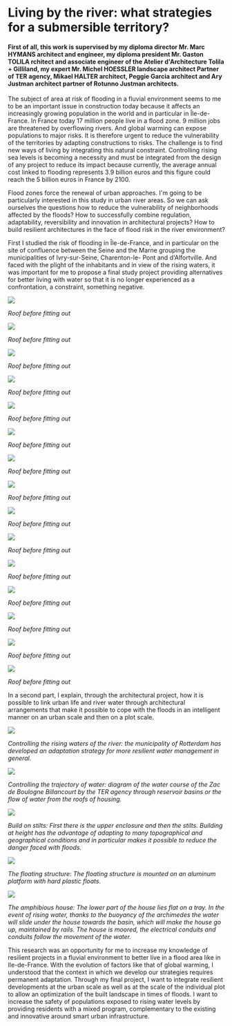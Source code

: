 # Living by the river: what strategies for a submersible territory?

#### First of all, this work is supervised by my diploma director Mr. Marc HYMANS architect and engineer, my diploma president Mr. Gaston TOLILA rchitect and associate engineer of the Atelier d'Architecture Tolila + Gilliland, my expert Mr. Michel HOESSLER landscape architect Partner of TER agency, Mikael HALTER architect, Peggie Garcia architect and Ary Justman architect partner of Rotunno Justman architects.



The subject of area at risk of flooding in a fluvial environment seems to me to be an important issue in construction today because it affects an increasingly growing population in the world and in particular in Île-de-France. In France today 17 million people live in a flood zone. 9 million jobs are threatened by overflowing rivers. And global warming can expose populations to major risks. It is therefore urgent to reduce the vulnerability of the territories by adapting constructions to risks. The challenge is to find new ways of living by integrating this natural constraint. Controlling rising sea levels is becoming a necessity and must be integrated from the design of any project to reduce its impact because currently, the average annual cost linked to flooding represents 3.9 billion euros and this figure could reach the 5 billion euros in France by 2100.


Flood zones force the renewal of urban approaches. I'm going to be particularly interested in this study in urban river areas. So we can ask ourselves the questions how to reduce the vulnerability of neighborhoods affected by the floods? How to successfully combine regulation, adaptability, reversibility and innovation in architectural projects? How to build resilient architectures in the face of flood risk in the river environment?

First I studied the risk of flooding in Île-de-France, and in particular on the site of confluence between the Seine and the Marne grouping the municipalities of Ivry-sur-Seine, Charenton-le- Pont and d'Alfortville. And faced with the plight of the inhabitants and in view of the rising waters, it was important for me to propose a final study project providing alternatives for better living with water so that it is no longer experienced as a confrontation, a constraint, something negative.

![](1.png?raw=true)

_Roof before fitting out_

![](2.png?raw=true)

_Roof before fitting out_

![](3.png?raw=true)

_Roof before fitting out_

![](4.png?raw=true)

_Roof before fitting out_

![](5.png?raw=true)

_Roof before fitting out_

![](6.png?raw=true)

_Roof before fitting out_

![](7.png?raw=true)

_Roof before fitting out_

![](8.png?raw=true)

_Roof before fitting out_

![](9.png?raw=true)

_Roof before fitting out_

![](10.png?raw=true)

_Roof before fitting out_

![](11.png?raw=true)

_Roof before fitting out_

![](12.png?raw=true)

_Roof before fitting out_

![](13.png?raw=true)

_Roof before fitting out_

![](14.png?raw=true)

_Roof before fitting out_

![](15.png?raw=true)

_Roof before fitting out_



In a second part, I explain, through the architectural project, how it is possible to link urban life and river water through architectural arrangements that make it possible to cope with the floods in an intelligent manner on an urban scale and then on a plot scale.


![](16.png?raw=true)

_Controlling the rising waters of the river: the municipality of Rotterdam has developed an adaptation strategy for more resilient water management in general._

![](17.png?raw=true)

_Controlling the trajectory of water: diagram of the water course of the Zac de Boulogne Billancourt by the TER agency through reservoir basins or the flow of water from the roofs of housing._

![](18.png?raw=true)

_Build on stilts: First there is the upper enclosure and then the stilts. Building at height has the advantage of adapting to many topographical and geographical conditions and in particular makes it possible to reduce the danger faced with floods._

![](19.png?raw=true)

_The floating structure: The floating structure is mounted on an aluminum platform with hard plastic floats._

![](20.png?raw=true)

_The amphibious house: The lower part of the house lies flat on a tray. In the event of rising water, thanks to the buoyancy of the archimedes the water will slide under the house towards the basin, which will make the house go up, maintained by rails. The house is moored, the electrical conduits and conduits follow the movement of the water._



This research was an opportunity for me to increase my knowledge of resilient projects in a fluvial environment to better live in a flood area like in Ile-de-France.
With the evolution of factors like that of global warming, I understood that the context in which we develop our strategies requires permanent adaptation.
Through my final project, I want to integrate resilient developments at the urban scale as well as at the scale of the individual plot to allow an optimization of the built landscape in times of floods. I want to increase the safety of populations exposed to rising water levels by providing residents with a mixed program, complementary to the existing and innovative around smart urban infrastructure.


